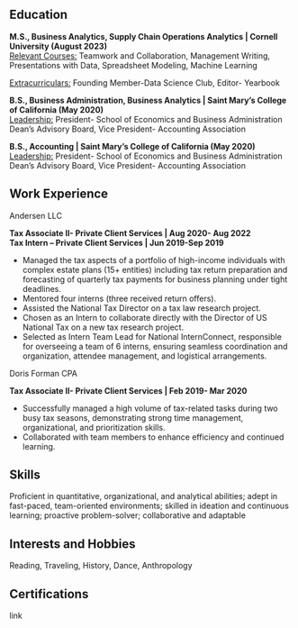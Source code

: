 ## Education

**M.S., Business Analytics, Supply Chain Operations Analytics | Cornell University (August 2023)**  
<u>Relevant Courses:</u> Teamwork and Collaboration, Management Writing, Presentations with Data, Spreadsheet Modeling, Machine Learning  

<u>Extracurriculars:</u> Founding Member-Data Science Club, Editor- Yearbook 

**B.S., Business Administration, Business Analytics | Saint Mary’s College of California (May 2020)**  
<u>Leadership:</u> President- School of Economics and Business Administration Dean’s Advisory Board, Vice President- Accounting Association

**B.S., Accounting | Saint Mary’s College of California (May 2020)**  
<u>Leadership:</u> President- School of Economics and Business Administration Dean’s Advisory Board, Vice President- Accounting Association

## Work Experience

Andersen LLC

**Tax Associate II- Private Client Services | Aug 2020- Aug 2022**  
**Tax Intern – Private Client Services | Jun 2019-Sep 2019**

- Managed the tax aspects of a portfolio of high-income individuals with complex estate plans (15+ entities) including tax return preparation and forecasting of quarterly tax payments for business planning under tight deadlines.
- Mentored four interns (three received return offers).
- Assisted the National Tax Director on a tax law research project.
- Chosen as an Intern to collaborate directly with the Director of US National Tax on a new tax research project.
- Selected as Intern Team Lead for National InternConnect, responsible for overseeing a team of 6 interns, ensuring seamless coordination and organization, attendee management, and logistical arrangements.

Doris Forman CPA

**Tax Associate II- Private Client Services | Feb 2019- Mar 2020**

- Successfully managed a high volume of tax-related tasks during two busy tax seasons, demonstrating strong time management, organizational, and prioritization skills.
- Collaborated with team members to enhance efficiency and continued learning.

## Skills
Proficient in quantitative, organizational, and analytical abilities; adept in fast-paced, team-oriented environments; skilled in ideation and continuous learning; proactive problem-solver; collaborative and adaptable

## Interests and Hobbies
Reading, Traveling, History, Dance, Anthropology

## Certifications
link
